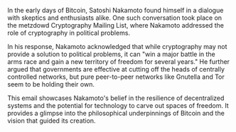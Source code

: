 In the early days of Bitcoin, Satoshi Nakamoto found himself in a dialogue with skeptics and enthusiasts alike. One such conversation took place on the metzdowd Cryptography Mailing List, where Nakamoto addressed the role of cryptography in political problems. 

In his response, Nakamoto acknowledged that while cryptography may not provide a solution to political problems, it can "win a major battle in the arms race and gain a new territory of freedom for several years." He further argued that governments are effective at cutting off the heads of centrally controlled networks, but pure peer-to-peer networks like Gnutella and Tor seem to be holding their own.

This email showcases Nakamoto's belief in the resilience of decentralized systems and the potential for technology to carve out spaces of freedom. It provides a glimpse into the philosophical underpinnings of Bitcoin and the vision that guided its creation.